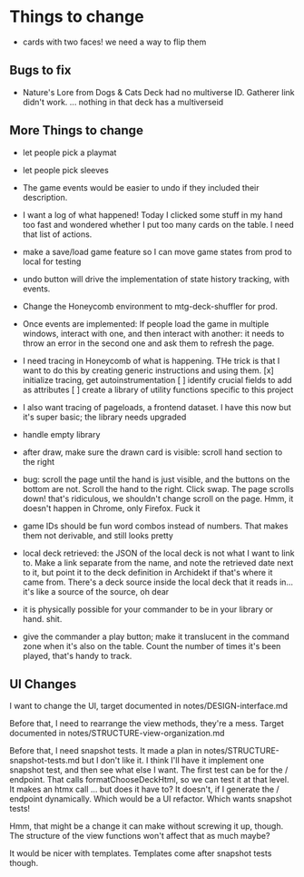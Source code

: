 # Things to change

- cards with two faces! we need a way to flip them

## Bugs to fix

- Nature's Lore from Dogs & Cats Deck had no multiverse ID. Gatherer link didn't work. ... nothing in that deck has a multiverseid

## More Things to change

- let people pick a playmat

- let people pick sleeves

- The game events would be easier to undo if they included their description.

- I want a log of what happened! Today I clicked some stuff in my hand too fast and wondered whether I put too many cards on the table. I need that list of actions.

- make a save/load game feature so I can move game states from prod to local for testing

- undo button will drive the implementation of state history tracking, with events.

- Change the Honeycomb environment to mtg-deck-shuffler for prod.

- Once events are implemented: If people load the game in multiple windows, interact with one, and then interact with another: it needs to throw an error in the second one and ask them to refresh the page.

- I need tracing in Honeycomb of what is happening. THe trick is that I want to do this by creating generic instructions and using them.
  [x] initialize tracing, get autoinstrumentation
  [ ] identify crucial fields to add as attributes
  [ ] create a library of utility functions specific to this project

- I also want tracing of pageloads, a frontend dataset. I have this now but it's super basic; the library needs upgraded

- handle empty library

- after draw, make sure the drawn card is visible: scroll hand section to the right

- bug: scroll the page until the hand is just visible, and the buttons on the bottom are not. Scroll the hand to the right. Click swap. The page scrolls down! that's ridiculous, we shouldn't change scroll on the page. Hmm, it doesn't happen in Chrome, only Firefox. Fuck it

- game IDs should be fun word combos instead of numbers. That makes them not derivable, and still looks pretty

- local deck retrieved: the JSON of the local deck is not what I want to link to. Make a link separate from the name, and note the retrieved date next to it, but point it to the deck definition in Archidekt if that's where it came from. There's a deck source inside the local deck that it reads in... it's like a source of the source, oh dear

- it is physically possible for your commander to be in your library or hand. shit.

- give the commander a play button; make it translucent in the command zone when it's also on the table. Count the number of times it's been played, that's handy to track.

## UI Changes

I want to change the UI, target documented in notes/DESIGN-interface.md

Before that, I need to rearrange the view methods, they're a mess. Target documented in notes/STRUCTURE-view-organization.md

Before that, I need snapshot tests. It made a plan in notes/STRUCTURE-snapshot-tests.md but I don't like it. I think I'll have it implement one snapshot test, and then see what else I want.
The first test can be for the / endpoint. That calls formatChooseDeckHtml, so we can test it at that level. It makes an htmx call ... but does it have to? It doesn't, if I generate the / endpoint dynamically. Which would be a UI refactor. Which wants snapshot tests!

Hmm, that might be a change it can make without screwing it up, though. The structure of the view functions won't affect that as much maybe?

It would be nicer with templates. Templates come after snapshot tests though.
